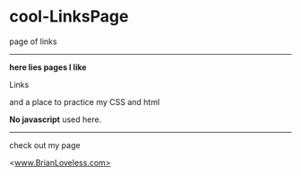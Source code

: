 # cool-LinksPage
page of links
*****

__here lies pages I like__

Links

and a place to practice my CSS and html

__No javascript__ used here. 

******


check out my page


<www.BrianLoveless.com>

